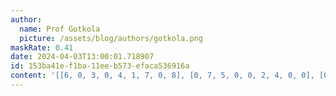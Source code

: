 ```yaml
---
author:
  name: Prof Gotkola
  picture: /assets/blog/authors/gotkola.png
maskRate: 0.41
date: 2024-04-03T13:00:01.718907
id: 153ba41e-f1ba-11ee-b573-efaca536916a
content: '[[6, 0, 3, 0, 4, 1, 7, 0, 8], [0, 7, 5, 0, 0, 2, 4, 0, 0], [0, 4, 1, 0, 0, 7, 0, 3, 2], [1, 6, 8, 4, 2, 9, 3, 0, 5], [5, 0, 7, 1, 0, 0, 2, 6, 4], [4, 3, 2, 6, 7, 0, 0, 1, 0], [0, 1, 4, 0, 9, 6, 5, 0, 0], [0, 0, 6, 5, 0, 4, 9, 0, 0], [0, 5, 9, 2, 0, 8, 0, 0, 0]]'
---
```

